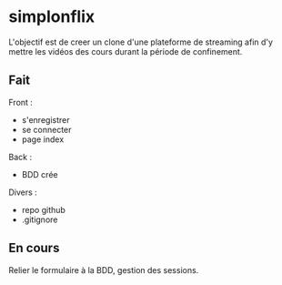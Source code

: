 # simplonflix



L'objectif est de creer un clone d'une plateforme de streaming afin d'y mettre les vidéos des cours durant la période de confinement.

## Fait

Front :
- s'enregistrer
- se connecter
- page index

Back : 

- BDD crée

Divers :
- repo github
- .gitignore
## En cours

Relier le formulaire à la BDD, gestion des sessions.